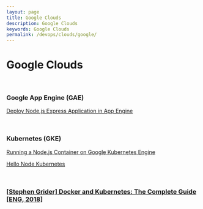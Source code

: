 ```yaml
---
layout: page
title: Google Clouds
description: Google Clouds
keywords: Google Clouds
permalink: /devops/clouds/google/
---
```


# Google Clouds

<br/>

### Google App Engine (GAE)

[Deploy Node.js Express Application in App Engine](/clouds/google/gae/)

<br/>

### Kubernetes (GKE)

[Running a Node.js Container on Google Kubernetes Engine](/clouds/google/kubernetes/running-nodejs-container-on-gke/)

[Hello Node Kubernetes](/clouds/google/kubernetes/hello-node-kubernetes/)

<br/>

### [[Stephen Grider] Docker and Kubernetes: The Complete Guide [ENG, 2018]](https://github.com/webmakaka/Docker-and-Kubernetes-The-Complete-Guide)

